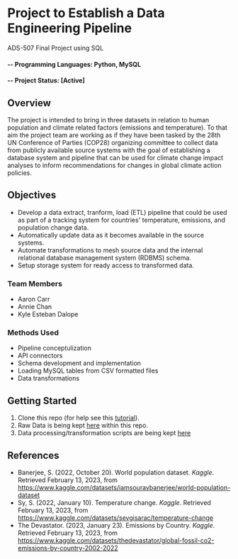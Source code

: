 # Project to Establish a Data Engineering Pipeline
ADS-507 Final Project using SQL

#### -- Programming Languages: Python, MySQL
#### -- Project Status: [Active]

## Overview
The project is intended to bring in three datasets in relation to human population and climate related factors (emissions and temperature). To that aim the project team are working as if they have been tasked by the 28th UN Conference of Parties (COP28) organizing committee to collect data from publicly available source systems with the goal of establishing a database system and pipeline that can be used for climate change impact analyses to inform recommendations for changes in global climate action policies.

## Objectives
* Develop a data extract, tranform, load (ETL) pipeline that could be used as part of a tracking system for countries' temperature, emissions, and population change data.
* Automatically update data as it becomes available in the source systems.
* Automate transformations to mesh source data and the internal relational database management system (RDBMS) schema.
* Setup storage system for ready access to transformed data.


### Team Members
* Aaron Carr
* Annie Chan
* Kyle Esteban Dalope

### Methods Used
* Pipeline conceptulization
* API connectors
* Schema development and implementation
* Loading MySQL tables from CSV formatted files
* Data transformations


## Getting Started
1. Clone this repo (for help see this [tutorial](https://help.github.com/articles/cloning-a-repository/)).
2. Raw Data is being kept [here](data) within this repo.
3. Data processing/transformation scripts are being kept [here](deliverables)

## References
* Banerjee, S. (2022, October 20). World population dataset. *Kaggle*. Retrieved February 13, 2023, from https://www.kaggle.com/datasets/iamsouravbanerjee/world-population-dataset
* Sy, S. (2022, January 10). Temperature change. *Kaggle*. Retrieved February 13, 2023, from https://www.kaggle.com/datasets/sevgisarac/temperature-change
* The Devastator. (2023, January 23). Emissions by Country. *Kaggle*. Retrieved February 13, 2023, from https://www.kaggle.com/datasets/thedevastator/global-fossil-co2-emissions-by-country-2002-2022
